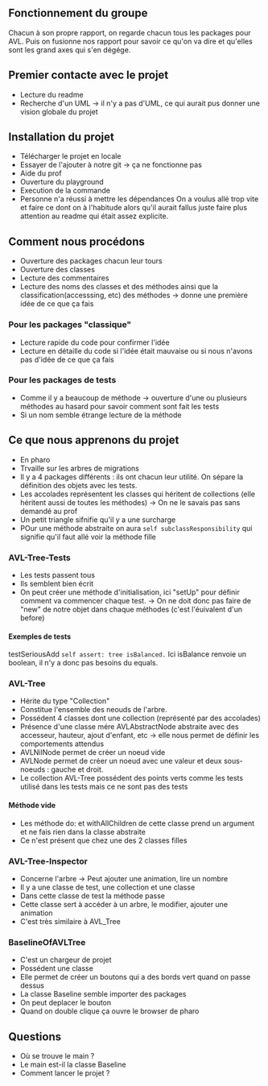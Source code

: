 
## Fonctionnement du groupe 
Chacun à son propre rapport, on regarde chacun tous les packages pour AVL. Puis on fusionne nos rapport pour savoir ce qu'on va dire et qu'elles sont les grand axes qui s'en dégége.

## Premier contacte avec le projet
 - Lecture du readme
 - Recherche d'un UML -> il n'y a pas d'UML, ce qui aurait pus donner une vision globale du projet

## Installation du projet
 - Télécharger le projet en locale
 - Essayer de l'ajouter à notre git -> ça ne fonctionne pas
 - Aide du prof
 - Ouverture du playground
 - Execution de la commande
 - Personne n'a réussi à mettre les dépendances
On a voulus allé trop vite et faire ce dont on à l'habitude alors qu'il aurait fallus juste faire plus attention au readme qui était assez explicite.

## Comment nous procédons
 - Ouverture des packages chacun leur tours
 - Ouverture des classes
 - Lecture des commentaires
 - Lecture des noms des classes et des méthodes ainsi que la classification(accesssing, etc) des méthodes -> donne une première idée de ce que ça fais
### Pour les packages "classique"
 - Lecture rapide du code pour confirmer l'idée
 - Lecture en détaille du code si l'idée était mauvaise ou si nous n'avons pas d'idée de ce que ça fais
### Pour les packages de tests
 - Comme il y a beaucoup de méthode -> ouverture d'une ou plusieurs méthodes au hasard pour savoir comment sont fait les tests
 - Si un nom semble étrange lecture de la méthode

## Ce que nous apprenons du projet
 - En pharo
 - Trvaille sur les arbres de migrations
 - Il y a 4 packages différents : ils ont chacun leur utilité. On sépare la définition des objets avec les tests.
 - Les accolades représentent les classes qui héritent de collections (elle héritent aussi de toutes les méthodes) -> On ne le savais pas sans demandé au prof
 - Un petit triangle sifnifie qu'il y a une surcharge
 - POur une méthode abstraite on aura ```self subclassResponsibility``` qui signifie qu'il faut allé voir la méthode fille
### AVL-Tree-Tests
 - Les tests passent tous
 - Ils semblent bien écrit
 - On peut créer une méthode d'initialisation, ici "setUp" pour définir comment va commencer chaque test. -> On ne doit donc pas faire de "new" de notre objet dans chaque méthodes (c'est l'éuivalent d'un before)
#### Exemples de tests
testSeriousAdd
``` self assert: tree isBalanced. ``` 
Ici isBalance renvoie un boolean, il n'y a donc pas besoins du equals.

### AVL-Tree
 - Hérite du type "Collection"
 - Constitue l'ensemble des neouds de l'arbre.
 - Possédent 4 classes dont une collection (représenté par des accolades)
 - Présence d'une classe mére AVLAbstractNode abstraite avec des accesseur, hauteur, ajout d'enfant, etc -> elle nous permet de définir les comportements attendus
 - AVLNilNode permet de créer un noeud vide
 - AVLNode permet de créer un noeud avec une valeur et deux sous-noeuds : gauche et droit.
 - Le collection AVL-Tree possédent des points verts comme les tests utilisé dans les tests mais ce ne sont pas des tests
#### Méthode vide
 - Les méthode do: et withAllChildren de cette classe prend un argument et ne fais rien dans la classe abstraite
 - Ce n'est présent que chez une des 2 classes filles 

### AVL-Tree-Inspector
 - Concerne l'arbre -> Peut ajouter une animation, lire un nombre
 - Il y a une classe de test, une collection et une classe
 - Dans cette classe de test la méthode passe
 - Cette classe sert à accéder à un arbre, le modifier, ajouter une animation
 - C'est très similaire à AVL_Tree

### BaselineOfAVLTree
 - C'est un chargeur de projet
 - Possédent une classe
 - Elle permet de créer un boutons qui a des bords vert quand on passe dessus
 - La classe Baseline semble importer des packages
 - On peut deplacer le bouton
 - Quand on double clique ça ouvre le browser de pharo

## Questions
 - Où se trouve le main ?
 - Le main est-il la classe Baseline
 - Comment lancer le projet ?





